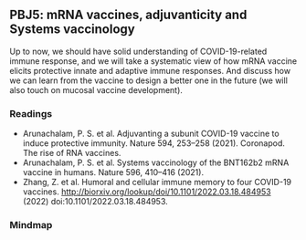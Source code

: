 ## PBJ5: mRNA vaccines, adjuvanticity and Systems vaccinology
Up to now, we should have solid understanding of COVID-19-related immune response, and we will take a systematic view of how mRNA vaccine elicits protective innate and adaptive immune responses. And discuss how we can learn from the vaccine to design a better one in the future (we will also touch on mucosal vaccine development).

### Readings
- Arunachalam, P. S. et al. Adjuvanting a subunit COVID-19 vaccine to induce protective immunity. Nature 594, 253–258 (2021).
Coronapod. The rise of RNA vaccines.
- Arunachalam, P. S. et al. Systems vaccinology of the BNT162b2 mRNA vaccine in humans. Nature 596, 410–416 (2021).
- Zhang, Z. et al. Humoral and cellular immune memory to four COVID-19 vaccines. http://biorxiv.org/lookup/doi/10.1101/2022.03.18.484953 (2022) doi:10.1101/2022.03.18.484953.

### Mindmap